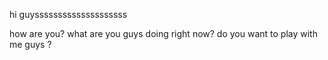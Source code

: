 hi guyssssssssssssssssssss





how are you?
what are you guys doing right now?
do you want to play with me guys ?
